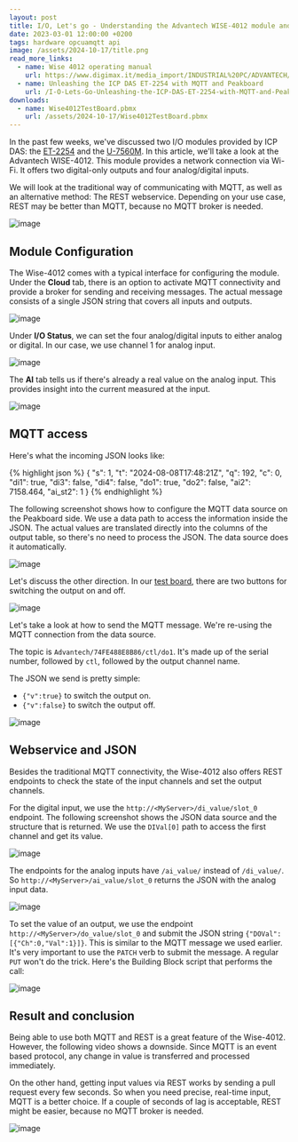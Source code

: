 ```yaml
---
layout: post
title: I/O, Let's go - Understanding the Advantech WISE-4012 module and use Peakboard to do some magic with it
date: 2023-03-01 12:00:00 +0200
tags: hardware opcuamqtt api
image: /assets/2024-10-17/title.png
read_more_links:
  - name: Wise 4012 operating manual
    url: https://www.digimax.it/media_import/INDUSTRIAL%20PC/ADVANTECH/IoT%20-%20INTERNET%20OF%20THINGS/WISE-4012/WISE-4012_MAN_001.pdf
  - name: Unleashing the ICP DAS ET-2254 with MQTT and Peakboard
    url: /I-O-Lets-Go-Unleashing-the-ICP-DAS-ET-2254-with-MQTT-and-Peakboard.html
downloads:
  - name: Wise4012TestBoard.pbmx
    url: /assets/2024-10-17/Wise4012TestBoard.pbmx
---
```

In the past few weeks, we've discussed two I/O modules provided by ICP DAS: the [ET-2254](/I-O-Lets-Go-Unleashing-the-ICP-DAS-ET-2254-with-MQTT-and-Peakboard.html) and the [U-7560M](/I-O-Lets-Go-Unleashing-the-ICP-DAS-U-7500-series-for-cool-I-O-action-with-OPC-UA.html). In this article, we'll take a look at the Advantech WISE-4012. This module provides a network connection via Wi-Fi. It offers two digital-only outputs and four analog/digital inputs.

We will look at the traditional way of communicating with MQTT, as well as an alternative method: The REST webservice. Depending on your use case, REST may be better than MQTT, because no MQTT broker is needed. 

![image](/assets/2024-10-17/010.png)

## Module Configuration

The Wise-4012 comes with a typical interface for configuring the module. Under the **Cloud** tab, there is an option to activate MQTT connectivity and provide a broker for sending and receiving messages. The actual message consists of a single JSON string that covers all inputs and outputs.

![image](/assets/2024-10-17/020.png)

Under **I/O Status**, we can set the four analog/digital inputs to either analog or digital. In our case, we use channel 1 for analog input.

![image](/assets/2024-10-17/030.png)

The **AI** tab tells us if there's already a real value on the analog input. This provides insight into the current measured at the input.

![image](/assets/2024-10-17/040.png)

## MQTT access

Here's what the incoming JSON looks like:

{% highlight json %}
{
  "s": 1,
  "t": "2024-08-08T17:48:21Z",
  "q": 192,
  "c": 0,
  "di1": true,
  "di3": false,
  "di4": false,
  "do1": true,
  "do2": false,
  "ai2": 7158.464,
  "ai_st2": 1
}
{% endhighlight %}

 The following screenshot shows how to configure the MQTT data source on the Peakboard side. We use a data path to access the information inside the JSON. The actual values are translated directly into the columns of the output table, so there's no need to process the JSON. The data source does it automatically.

![image](/assets/2024-10-17/050.png)

Let's discuss the other direction. In our [test board](/assets/2024-10-17/Wise4012TestBoard.pbmx), there are two buttons for switching the output on and off.

![image](/assets/2024-10-17/060.png)

Let's take a look at how to send the MQTT message. We're re-using the MQTT connection from the data source.

The topic is `Advantech/74FE488E8B86/ctl/do1`. It's made up of the serial number, followed by `ctl`, followed by the output channel name.

The JSON we send is pretty simple:
* `{"v":true}` to switch the output on.
* `{"v":false}` to switch the output off.

![image](/assets/2024-10-17/070.png)

## Webservice and JSON

Besides the traditional MQTT connectivity, the Wise-4012 also offers REST endpoints to check the state of the input channels and set the output channels. 

For the digital input, we use the `http://<MyServer>/di_value/slot_0` endpoint. The following screenshot shows the JSON data source and the structure that is returned. We use the `DIVal[0]` path to access the first channel and get its value.

![image](/assets/2024-10-17/080.png)

The endpoints for the analog inputs have `/ai_value/` instead of `/di_value/`.  So `http://<MyServer>/ai_value/slot_0` returns the JSON with the analog input data.

![image](/assets/2024-10-17/090.png)

To set the value of an output, we use the endpoint `http://<MyServer>/do_value/slot_0` and submit the JSON string `{"DOVal":[{"Ch":0,"Val":1}]}`. This is similar to the MQTT message we used earlier. It's very important to use the `PATCH` verb to submit the message. A regular `PUT` won't do the trick. Here's the Building Block script that performs the call:

![image](/assets/2024-10-17/100.png)

## Result and conclusion

Being able to use both MQTT and REST is a great feature of the Wise-4012. However, the following video shows a downside. Since MQTT is an event based protocol, any change in value is transferred and processed immediately.

On the other hand, getting input values via REST works by sending a pull request every few seconds. So when you need precise, real-time input, MQTT is a better choice. If a couple of seconds of lag is acceptable, REST might be easier, because no MQTT broker is needed.

![image](/assets/2024-10-17/result.gif)
